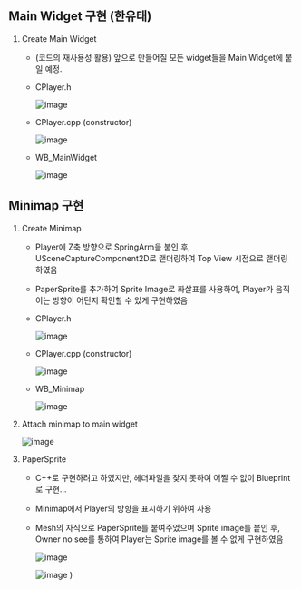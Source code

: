 ## Main Widget 구현 (한유태)

1. Create Main Widget
   - (코드의 재사용성 활용) 앞으로 만들어질 모든 widget들을 Main Widget에 붙일 예정.
   - CPlayer.h
     
     ![image](https://github.com/HanYooTae/Unreal-Game-Project1/assets/41534351/8c2e560f-4f17-4a02-a95e-a308acda6261)

   - CPlayer.cpp (constructor)
  
     ![image](https://github.com/HanYooTae/Unreal-Game-Project1/assets/41534351/ecaec390-d942-4cff-aae3-ee80e8fb89b1)

   - WB_MainWidget
     
     ![image](https://github.com/HanYooTae/Unreal-Game-Project1/assets/41534351/af185237-f1ef-42dd-b028-31ee29c957c2)

     

## Minimap 구현

1. Create Minimap
   - Player에 Z축 방향으로 SpringArm을 붙인 후, USceneCaptureComponent2D로 랜더링하여 Top View 시점으로 랜더링하였음
   - PaperSprite를 추가하여 Sprite Image로 화살표를 사용하여, Player가 움직이는 방향이 어딘지 확인할 수 있게 구현하였음 
   - CPlayer.h
  
     ![image](https://github.com/HanYooTae/Unreal-Game-Project1/assets/41534351/41aef907-2fd4-4d6e-9aee-efea4efb7b8f)

   - CPlayer.cpp (constructor)
  
     ![image](https://github.com/HanYooTae/Unreal-Game-Project1/assets/41534351/edc21b7d-8d6e-41fd-be1e-a92e0a4294c4)

   - WB_Minimap
  
     ![image](https://github.com/HanYooTae/Unreal-Game-Project1/assets/41534351/73cc9302-4f62-4772-a78c-4b63f000bf30)



2. Attach minimap to main widget
   

     ![image](https://github.com/HanYooTae/Unreal-Game-Project1/assets/41534351/8a668b71-88f7-44e3-a041-59ed21fdb327)


3. PaperSprite
   - C++로 구현하려고 하였지만, 헤더파일을 찾지 못하여 어쩔 수 없이 Blueprint로 구현...
   - Minimap에서 Player의 방향을 표시하기 위하여 사용
   - Mesh의 자식으로 PaperSprite를 붙여주었으며 Sprite image를 붙인 후, Owner no see를 통하여 Player는 Sprite image를 볼 수 없게 구현하였음
  
     ![image](https://github.com/HanYooTae/Unreal-Game-Project1/assets/123162344/85131015-ec93-4c1f-aa6e-caa33462ea88)

     ![image](https://github.com/HanYooTae/Unreal-Game-Project1/assets/41534351/56104fa9-930d-4777-b045-7465a0922e32)
)
